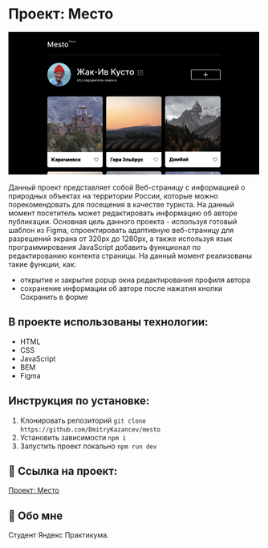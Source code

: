 # Проект: Место


<p align="left" >
     <img width="500" src="./images/cover-image.png">


Данный проект представляет собой Веб-страницу с информацией о природных объектах на территории России, которые можно порекомендовать для посещения в качестве туриста. На данный момент посетитель может редактировать информацию об авторе публикации.
Основная цель данного проекта - используя готовый шаблон из Figma, спроектировать адаптивную веб-страницу для разрешений экрана от 320рх до 1280рх, а также используя язык программирования JavaScript добавить функционал по редактированию контента страницы.
На данный момент реализованы такие функции, как:

- открытие и закрытие popup окна редактирования профиля автора
- сохранение информации об авторе после нажатия кнопки Сохранить в форме


## В проекте использованы  технологии:

- HTML
- CSS
- JavaScript
- BEM
- Figma

## Инструкция по установке:
1. Клонировать репозиторий
`git clone https://github.com/DmitryKazancev/mesto`
2. Установить зависимости
`npm i`
3. Запустить проект локально
`npm run dev`

## 🔗 Ссылка на проект:
[Проект: Место](https://dmitrykazancev.github.io/mesto/)


## 🚀 Обо мне
Студент Яндекс Практикума.

